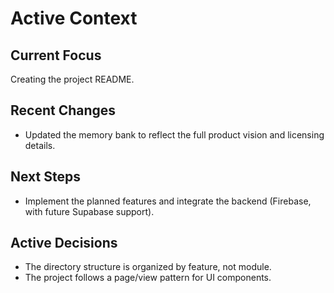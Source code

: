 # Active Context

## Current Focus

Creating the project README.

## Recent Changes

- Updated the memory bank to reflect the full product vision and licensing details.

## Next Steps

-   Implement the planned features and integrate the backend (Firebase, with future Supabase support).

## Active Decisions

-   The directory structure is organized by feature, not module.
-   The project follows a page/view pattern for UI components.
